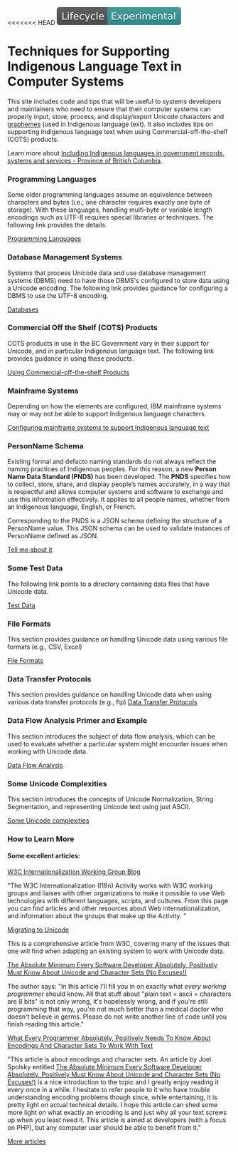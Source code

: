<<<<<<< HEAD
![Lifecycle:Experimental](images/Lifecycle-Experimental-339999.svg)

# Techniques for Supporting Indigenous Language Text in Computer Systems
This site includes code and tips that will be useful to systems developers and maintainers who need to ensure that their computer systems can properly input, store, process, and display/export Unicode characters and [graphemes](https://github.com/bcgov/inclusive-names-service/blob/main/docs/glossary.md#---grapheme) (used in Indigenous language text). It also includes tips on supporting Indigenous language text when using Commercial-off-the-shelf (COTS) products.

Learn more about [
Including Indigenous languages in government records, systems and services - Province of British Columbia](https://www2.gov.bc.ca/gov/content?id=666A1FD778FA437994E419A98662ED5C).
 

### Programming Languages
Some older programming languages assume an equivalence between characters and bytes (i.e., one character requires exactly one byte of storage). With these languages, handling multi-byte or variable length encodings such as UTF-8 requires special libraries or techniques. The following link provides the details.

[Programming Languages](programming_languages/Readme.md)

### Database Management Systems
Systems that process Unicode data and use database management systems (DBMS) need to have those DBMS's configured to store data using a Unicode encoding. The following link provides guidance for configuring a DBMS to use the UTF-8 encoding.

[Databases](databases/Readme.md)

### Commercial Off the Shelf (COTS) Products
COTS products in use in the BC Government vary in their support for Unicode, and in particular Indigenous language text. The following link provides guidance in using these products.

[Using Commercial-off-the-shelf Products](cots/Readme.md)

### Mainframe Systems
Depending on how the elements are configured, IBM mainframe systems may or may not be able to support Indigenous language characters.

[Configuring mainframe systems to support Indigenous language text](mainframe_systems/Readme.md)

### PersonName Schema
Existing formal and defacto naming standards do not always reflect the naming practices of Indigenous peoples. For this reason, a new **Person Name Data Standard (PNDS)** has been developed. The **PNDS** specifies how to collect, store, share, and display people’s names accurately, in a way that is respectful and allows computer systems and software to exchange and use this information effectively. It applies to all people names, whether from an Indigenous language, English, or French.

Corresponding to the PNDS is a JSON schema defining the structure of a PersonName value. This JSON schema can be used to validate instances of PersonName defined as JSON.

[Tell me about it](schemas/Readme.md)


### Some Test Data
The following link points to a directory containing data files that have Unicode data.

[Test Data](test_data/Readme.md)

### File Formats
This section provides guidance on handling Unicode data using various file formats (e.g., CSV, Excel)

[File Formats](file_formats/Readme.md)

### Data Transfer Protocols
This section provides guidance on handling Unicode data when using various data transfer protocols (e.g., ftp)
[Data Transfer Protocols](data_transfer_protocols/Readme.md)

### Data Flow Analysis Primer and Example
This section introduces the subject of data flow analysis, which can be used to evaluate whether a particular system might encounter issues when working with Unicode data.

[Data Flow Analysis](data_flow_analysis/Readme.md)

### Some Unicode Complexities
This section introduces the concepts of Unicode Normalization, String Segmentation, and representing Unicode text using just ASCII.

[Some Unicode complexities](comparing/README.md)

### How to Learn More

#### Some excellent articles:

[W3C Internationalization Working Group Blog](https://www.w3.org/blog/international/)

"The W3C Internationalization (I18n) Activity works with W3C working groups and liaises with other organizations to make it possible to use Web technologies with different languages, scripts, and cultures. From this page you can find articles and other resources about Web internationalization, and information about the groups that make up the Activity. "


[Migrating to Unicode](https://www.w3.org/International/articles/unicode-migration/)

This is a comprehensive article from W3C, covering many of the issues that one will find when adapting an existing system to work with Unicode data.

[The Absolute Minimum Every Software Developer Absolutely, Positively Must Know About Unicode and Character Sets (No Excuses!)](http://www.joelonsoftware.com/articles/Unicode.html)

The author says: "In this article I'll fill you in on exactly what _every working programmer_ should know. All that stuff about "plain text = ascii = characters are 8 bits" is not only wrong, it's hopelessly wrong, and if you're still programming that way, you're not much better than a medical doctor who doesn't believe in germs. Please do not write another line of code until you finish reading this article."

[What Every Programmer Absolutely, Positively Needs To Know About Encodings And Character Sets To Work With Text](https://kunststube.net/encoding/)

"This article is about encodings and character sets. An article by Joel Spolsky entitled [The Absolute Minimum Every Software Developer Absolutely, Positively Must Know About Unicode and Character Sets (No Excuses!)](http://www.joelonsoftware.com/articles/Unicode.html) is a nice introduction to the topic and I greatly enjoy reading it every once in a while. I hesitate to refer people to it who have trouble understanding encoding problems though since, while entertaining, it is pretty light on actual technical details. I hope this article can shed some more light on what exactly an encoding is and just why all your text screws up when you least need it. This article is aimed at developers (with a focus on PHP), but any computer user should be able to benefit from it."

[More articles](references.md)
